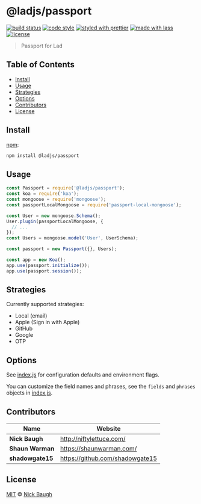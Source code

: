 # @ladjs/passport

[![build status](https://github.com/ladjs/passport/actions/workflows/ci.yml/badge.svg)](https://github.com/ladjs/passport/actions/workflows/ci.yml)
[![code style](https://img.shields.io/badge/code_style-XO-5ed9c7.svg)](https://github.com/sindresorhus/xo)
[![styled with prettier](https://img.shields.io/badge/styled_with-prettier-ff69b4.svg)](https://github.com/prettier/prettier)
[![made with lass](https://img.shields.io/badge/made_with-lass-95CC28.svg)](https://lass.js.org)
[![license](https://img.shields.io/github/license/ladjs/passport.svg)](LICENSE)

> Passport for Lad


## Table of Contents

* [Install](#install)
* [Usage](#usage)
* [Strategies](#strategies)
* [Options](#options)
* [Contributors](#contributors)
* [License](#license)


## Install

[npm][]:

```sh
npm install @ladjs/passport
```


## Usage

```js
const Passport = require('@ladjs/passport');
const koa = require('koa');
const mongoose = require('mongoose');
const passportLocalMongoose = require('passport-local-mongoose');

const User = new mongoose.Schema();
User.plugin(passportLocalMongoose, {
  // ...
});
const Users = mongoose.model('User', UserSchema);

const passport = new Passport({}, Users);

const app = new Koa();
app.use(passport.initialize());
app.use(passport.session());
```


## Strategies

Currently supported strategies:

* Local (email)
* Apple (Sign in with Apple)
* GitHub
* Google
* OTP


## Options

See [index.js](index.js) for configuration defaults and environment flags.

You can customize the field names and phrases, see the `fields` and `phrases` objects in [index.js](index.js).


## Contributors

| Name             | Website                           |
| ---------------- | --------------------------------- |
| **Nick Baugh**   | <http://niftylettuce.com/>        |
| **Shaun Warman** | <https://shaunwarman.com/>        |
| **shadowgate15** | <https://github.com/shadowgate15> |


## License

[MIT](LICENSE) © [Nick Baugh](http://niftylettuce.com/)


##

[npm]: https://www.npmjs.com/
